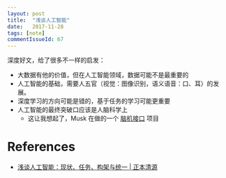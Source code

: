 ```yaml
---
layout: post
title:  "浅谈人工智能"
date:   2017-11-28
tags: [note]
commentIssueId: 67
---
```


深度好文，给了很多不一样的启发：
* 大数据有他的价值，但在人工智能领域，数据可能不是最重要的
* 人工智能的基础，需要人五官（视觉：图像识别，语义语音：口、耳）的发展。
* 深度学习的方向可能是错的，基于任务的学习可能更重要
* 人工智能的最终突破口应该是人脑科学上
  * 这让我想起了，Musk 在做的一个 [脑机接口](https://www.zhihu.com/question/57717238/answer/154017117) 项目

# References
* [浅谈人工智能：现状、任务、构架与统一 | 正本清源](https://mp.weixin.qq.com/s/-wSYLu-XvOrsST8_KEUa-Q)
